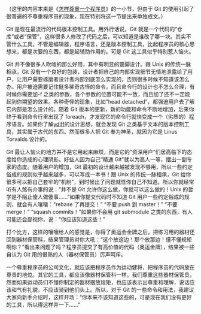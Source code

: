 （这里的内容本来是《[怎样尊重一个程序员](http://www.yinwang.org/blog-cn/2015/03/03/how-to-respect-a-programmer)》的一小节，但由于 Git 的使用引起了很普遍的不尊重程序员的现象，现在特别将这一节提出来单独成文。）

Git 是现在最流行的代码版本控制工具。用外行话说，Git 就是一个代码的“仓库”或者“保管”，这样很多人修改了代码之后，可以知道是谁改了哪一块。其实不管什么工具，不管是编辑器，程序语言，还是版本控制工具，比起程序员的核心思想来，都是次要的东西，都是起辅助作用的。可是 Git 这工具似乎特别惹人恼火。

Git 并不像很多人吹嘘的那么好用，其中有明显的蹩脚设计。跟 Unix 的传统一脉相承，Git 没有一个良好的包装，设计者把自己的内部实现细节无情地泄露给了用户，让用户需要琢磨者设计者内部到底怎么实现的，否则很多时候不知道该怎么办。用户被迫需要记住挺多稀奇古怪的命令，而且命令行的设计也不怎么合理，有时候你需要加-f 之类的参数，各个参数的位置可能不一致，而且加了还不一定能起到你期望的效果。各种奇怪的现象，比如”head detached”，都强迫用户去了解它内部是怎么设计的。随着 Git 版本的更新，新的功能和命令不断地增加，后来你终于看到命令行里出现了 foreach，才发现它的命令行就快变成一个（劣质的）程序语言。如果你了解[ydiff](https://github.com/yinwang0/ydiff)的设计思想，就会发现 Git 之类基于文本的版本控制工具，其实属于古代的东西。然而很多人把 Git 奉为神圣，就因为它是 Linus Torvalds 设计的。

Git 最让人恼火的地方并不是它用起来麻烦，而是它的“资深用户”们居高临下的态度给你造成的心理阴影。好些人因为自己“精通 Git”就以为高人一等，摆出一副专家的态度。随着用户的增加，Git 最初的设计越来越被发现不够用，所以一些约定俗成的规则似乎越来越多，可以写成一本书！跟 Unix 的传统一脉相承，Git 给你很多可以把自己套牢的“机制”，到时候出了问题就怪你自己不知道。所以你就经常听有人煞有介事的说：“并不是 Git 允许你这么做，你就可以这么做的！Unix 的哲学是不阻止傻人做傻事……”如果你提交代码时不知道 Git 用户一些约定俗成的规则，就会有人嚷嚷：“rebase 了再提交！” “不要 push 到 master！” “不要 merge！” “squash commits！”如果你不会用 git submodule 之类的东西，有人可能还会鄙视你，说：“你应该知道这些！”

打个比方，这样的嚷嚷给人的感觉是，你得了奥运会金牌之后，把练习用的器材还回到器材保管科，结果管理员对你大吼：“这个放这边！那个放那边！懂不懂规矩啊你？”看出来问题了吗？程序员提交了有高价值的代码（奥运金牌），结果被一些自认为 Git 用的很熟的人（器材保管员）厉声呵斥。

一个尊重程序员的公司文化，就应该把程序员作为运动健将，把程序员的代码放在尊贵的地位。其它的工具，都应该像器材保管科一样。我们尊重这些器材保管员，然而如果运动员们不懂你制定的器材摆放规矩，也应该表示出尊重和理解，说话应该和气有礼貌，不应该骑到他们头上。所以，对于 Git 的一些命令和用法，我建议大家向新手介绍时，这样开场：“你本来不该知道这些的，可是现在我们没有更好的工具，所以得这样弄一下……”

